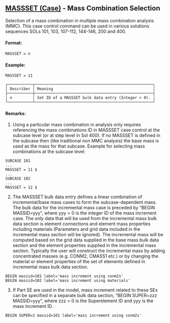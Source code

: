 ## [MASSSET (Case)](https://nexus.hexagon.com/documentationcenter/bundle/MSC_Nastran_2022.4/page/Nastran_Combined_Book/qrg/casecontrol4a/TOC.MASSSET.Case.xhtml) - Mass Combination Selection

Selection of a mass combination in multiple mass combination analysis (MMC). This case control command can be used in various solutions sequences SOLs 101, 103, 107-112, 144-146, 200 and 400.

#### Format:

```nastran
MASSSET = n
```

#### Example:

```nastran
MASSSET = 11 
```

```text
┌───────────┬────────────────────────────────────────────────────┐
│ Describer │ Meaning                                            │
├───────────┼────────────────────────────────────────────────────┤
│ n         │ Set ID of a MASSSET bulk data entry (Integer > 0). │
└───────────┴────────────────────────────────────────────────────┘
```

#### Remarks:

1. Using a particular mass combination in analysis only requires referencing the mass combinations ID in MASSSET case control at the subcase level (or at step level in Sol 400). If no MASSSET is defined in the subcase then (like traditional non MMC analysis) the base mass is used as the mass for that subcase. Example for selecting mass combinations at the subcase level:

```nastran
SUBCASE 101
...
MASSSET = 11 $
...
SUBCASE 102
...
MASSSET = 12 $
```

2. The MASSSET bulk data entry defines a linear combination of incremental/base mass cases to form the subcase-dependent mass. The bulk data for the incremental mass case is preceded by “BEGIN MASSID=yyy”, where yyy > 0 is the integer ID of the mass increment case. The only data that will be used from the incremental mass bulk data section is element connections and element mass properties including materials (Parameters and grid data included in the incremental mass section will be ignored). The incremental mass will be computed based on the grid data supplied in the base mass bulk data section and the element properties supplied in the incremental mass section. Typically the user will construct the incremental mass by adding concentrated masses (e.g. CONM2, CMASS1 etc.) or by changing the material or element properties of the set of elements defined in incremental mass bulk data section.

```nastran
BEGIN massid=101 label='mass increment using conm2s'
BEGIN massid=102 label='mass increment using materials'
```

3. If Part SE are used in the model, mass increment related to these SEs can be specified in a separate bulk data section, “BEGIN SUPER=zzz MASSID=yyy”, where zzz > 0 is the Superelement ID and yyy is the mass increment ID.

```nastran
BEGIN SUPER=2 massid=101 label='mass increment using conm2s'
```
